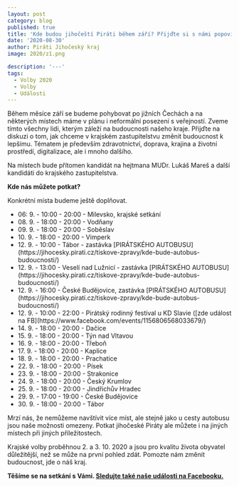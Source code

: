 ```yaml
---
layout: post
category: blog
published: true
title: 'Kde budou jihočeští Piráti během září? Přijďte si s námi popovídat o tom, jak chceme změnit budoucnost k lepšímu. Jde o náš kraj'
date: '2020-08-30'
author: Piráti Jihočeský kraj
image: 2020/z1.png

description: '---'
tags:
  - Volby 2020
  - Volby
  - Události
---
```

Během měsíce září se budeme pohybovat po jižních Čechách a na některých místech máme v plánu i neformální posezení s veřejností. Zveme tímto všechny lidi, kterým záleží na 
budoucnosti našeho kraje. Přijďte na diskuzi o tom, jak chceme v krajském zastupitelstvu změnit budoucnost k lepšímu. 
Tématem je především zdravotnictví, doprava, krajina a životní prostředí, digitalizace, ale i mnoho dalšího.

Na místech bude přítomen kandidát na hejtmana MUDr. Lukáš Mareš a další kandidáti do krajského zastupitelstva. 

**Kde nás můžete potkat?**

Konkrétní místa budeme ještě doplňovat.
<ul>
<li>06: 9. - 10:00 - 20:00 - Milevsko, krajské setkání</li>
<li>08. 9. - 18:00 - 20:00 - Vodňany</li>
<li>09. 9. - 18:00 - 20:00 - Soběslav</li>
<li>10. 9. - 18:00 - 20:00 - Vimperk</li>
<li>12. 9. - 10:00 - Tábor - zastávka [PIRÁTSKÉHO AUTOBUSU](https://jihocesky.pirati.cz/tiskove-zpravy/kde-bude-autobus-budoucnosti/)</li>
<li>12. 9. - 13:00 - Veselí nad Lužnicí - zastávka [PIRÁTSKÉHO AUTOBUSU](https://jihocesky.pirati.cz/tiskove-zpravy/kde-bude-autobus-budoucnosti/)</li>
<li>12. 9. - 16:00 - České Budějovice, zastávka [PIRÁTSKÉHO AUTOBUSU](https://jihocesky.pirati.cz/tiskove-zpravy/kde-bude-autobus-budoucnosti/)</li>
<li>12. 9. - 10:00 - 22:00 - Pirátský rodinný festival u KD Slavie ([zde událost na FB](https://www.facebook.com/events/1156806568033679/)</li>
<li>14. 9. - 18:00 - 20:00 - Dačice</li>
<li>15. 9. - 18:00 - 20:00 - Týn nad Vltavou</li>
<li>16. 9. - 18:00 - 20:00 - Třeboň</li>
<li>17. 9. - 18:00 - 20:00 - Kaplice</li>
<li>18. 9. - 18:00 - 20:00 - Prachatice</li>
<li>22. 9. - 18:00 - 20:00 - Písek</li>
<li>23. 9. - 18:00 - 20:00 - Strakonice</li>
<li>24. 9. - 18:00 - 20:00 - Český Krumlov</li>
<li>25. 9. - 18:00 - 20:00 - Jindřichův Hradec</li>
<li>29. 9. - 17:00 - 19:00 - České Budějovice</li>
<li>30. 9. - 18:00 - 20:00 - Tábor</li>
</ul>

Mrzí nás, že nemůžeme navštívit více míst, ale stejně jako u cesty autobusu jsou naše možnosti omezeny. Potkat jihočeské Piráty ale můžete i
na jiných místech při jiných příležitostech.

Krajské volby proběhnou 2. a 3. 10. 2020 a jsou pro kvalitu života obyvatel důležitější, než se může na první pohled zdát. Pomozte nám změnit budoucnost, jde o náš kraj.

**Těšíme se na setkání s Vámi. [Sledujte také naše události na Facebooku.](https://www.facebook.com/pg/pirati.jck/events/)**